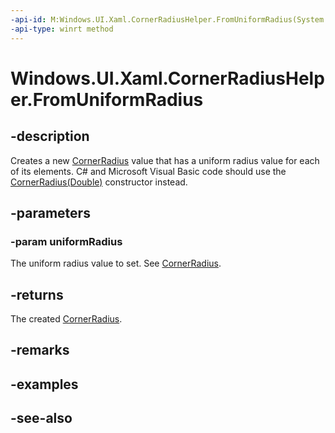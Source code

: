 ```yaml
---
-api-id: M:Windows.UI.Xaml.CornerRadiusHelper.FromUniformRadius(System.Double)
-api-type: winrt method
---
```


<!-- Method syntax
public Windows.UI.Xaml.CornerRadius FromUniformRadius(System.Double uniformRadius)
-->

# Windows.UI.Xaml.CornerRadiusHelper.FromUniformRadius

## -description

Creates a new [CornerRadius](cornerradius.md) value that has a uniform radius value for each of its elements. C# and Microsoft Visual Basic code should use the [CornerRadius(Double)](/dotnet/api/windows.ui.xaml.cornerradius.-ctor?view=dotnet-uwp-10.0&preserve-view=true#Windows_UI_Xaml_CornerRadius__ctor_System_Double_) constructor instead.



## -parameters

### -param uniformRadius

The uniform radius value to set. See [CornerRadius](cornerradius.md).

## -returns

The created [CornerRadius](cornerradius.md).

## -remarks

## -examples

## -see-also
